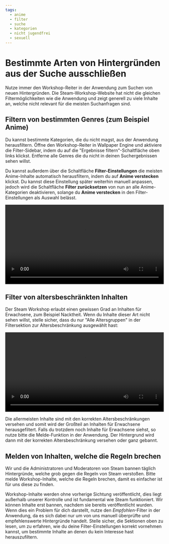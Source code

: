 ```yaml
---
tags:
  - anime
  - filter
  - suche
  - kategorien
  - nicht jugendfrei
  - sexuell
---
```


# Bestimmte Arten von Hintergründen aus der Suche ausschließen

Nutze immer den Workshop-Reiter in der Anwendung zum Suchen von neuen Hintergründen. Die Steam-Workshop-Website hat nicht die gleichen Filtermöglichkeiten wie die Anwendung und zeigt generell zu viele Inhalte an, welche nicht relevant für die meisten Suchanfragen sind.

## Filtern von bestimmten Genres (zum Beispiel Anime)

Du kannst bestimmte Kategorien, die du nicht magst, aus der Anwendung herausfiltern. Öffne den Workshop-Reiter in Wallpaper Engine und aktiviere die Filter-Sidebar, indem du auf die "Ergebnisse filtern"-Schaltfläche oben links klickst. Entferne alle Genres die du nicht in deinen Suchergebnissen sehen willst.

Du kannst außerdem über die Schaltfläche **Filter-Einstellungen** die meisten Anime-Inhalte automatisch herausfiltern, indem du auf **Anime verstecken** klickst. Du kannst diese Einstellung später weiterhin manuell anpassen, jedoch wird die Schaltfläche **Filter zurücksetzen** von nun an alle Anime-Kategorien deaktivieren, solange du **Anime verstecken** in den Filter-Einstellungen als Auswahl belässt.

<video width="100%" autoplay loop>
  <source src="/videos/filtercontent.mp4" type="video/mp4">
  Dein Browser unterstützt das Video-Tag nicht.
</video>

## Filter von altersbeschränkten Inhalten

Der Steam Workshop erlaubt einen gewissen Grad an Inhalten für Erwachsene, zum Beispiel Nacktheit. Wenn du Inhalte dieser Art nicht sehen willst, stelle sicher, dass du nur "Alle Altersgruppen" in der Filtersektion zur Altersbeschränkung ausgewählt hast:

<video width="100%" autoplay loop>
  <source src="/videos/filterage.mp4" type="video/mp4">
  Dein Browser unterstützt das Video-Tag nicht.
</video>

Die allermeisten Inhalte sind mit den korrekten Altersbeschränkungen versehen und somit wird der Großteil an Inhalten für Erwachsene herausgefiltert. Falls du trotzdem noch Inhalte für Erwachsene siehst, so nutze bitte die Melde-Funktion in der Anwendung. Der Hintergrund wird dann mit der korrekten Altersbeschränkung versehen oder ganz gebannt.

## Melden von Inhalten, welche die Regeln brechen

Wir und die Administratoren und Moderatoren von Steam bannen täglich Hintergründe, welche grob gegen die Regeln von Steam verstoßen. Bitte melde Workshop-Inhalte, welche die Regeln brechen, damit es einfacher ist für uns diese zu finden.

Workshop-Inhalte werden ohne vorherige Sichtung veröffentlicht, dies liegt außerhalb unserer Kontrolle und ist fundamental wie Steam funktioniert. Wir können Inhalte erst bannen, nachdem sie bereits veröffentlicht wurden. Wenn dies ein Problem für dich darstellt, nutze den *Empfohlen*-Filter in der Anwendung, da es sich dabei nur um von uns manuell überprüfte und empfehlenswerte Hintergründe handelt. Stelle sicher, die Sektionen oben zu lesen, um zu erfahren, wie du deine Filter-Einstellungen korrekt vornehmen kannst, um bestimmte Inhalte an denen du kein Interesse hast herauszufiltern.